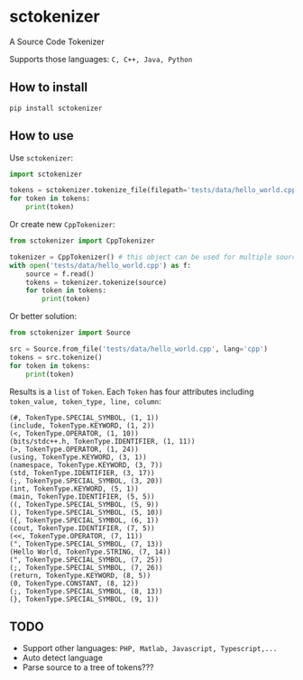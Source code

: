 # sctokenizer
A Source Code Tokenizer

Supports those languages: ```C, C++, Java, Python```

## How to install

```
pip install sctokenizer
```

## How to use
Use ```sctokenizer```:
```python
import sctokenizer

tokens = sctokenizer.tokenize_file(filepath='tests/data/hello_world.cpp', lang='cpp')
for token in tokens:
    print(token)
```

Or create new ```CppTokenizer```:
```python
from sctokenizer import CppTokenizer

tokenizer = CppTokenizer() # this object can be used for multiple source files
with open('tests/data/hello_world.cpp') as f:
    source = f.read()
    tokens = tokenizer.tokenize(source)
    for token in tokens:
        print(token)
```

Or better solution:
```python
from sctokenizer import Source

src = Source.from_file('tests/data/hello_world.cpp', lang='cpp')
tokens = src.tokenize()
for token in tokens:
    print(token)
```

Results is a ```list``` of ```Token```. Each ```Token``` has four attributes including ```token_value, token_type, line, column```:
```
(#, TokenType.SPECIAL_SYMBOL, (1, 1))
(include, TokenType.KEYWORD, (1, 2))
(<, TokenType.OPERATOR, (1, 10))
(bits/stdc++.h, TokenType.IDENTIFIER, (1, 11))
(>, TokenType.OPERATOR, (1, 24))
(using, TokenType.KEYWORD, (3, 1))
(namespace, TokenType.KEYWORD, (3, 7))
(std, TokenType.IDENTIFIER, (3, 17))
(;, TokenType.SPECIAL_SYMBOL, (3, 20))
(int, TokenType.KEYWORD, (5, 1))
(main, TokenType.IDENTIFIER, (5, 5))
((, TokenType.SPECIAL_SYMBOL, (5, 9))
(), TokenType.SPECIAL_SYMBOL, (5, 10))
({, TokenType.SPECIAL_SYMBOL, (6, 1))
(cout, TokenType.IDENTIFIER, (7, 5))
(<<, TokenType.OPERATOR, (7, 11))
(", TokenType.SPECIAL_SYMBOL, (7, 13))
(Hello World, TokenType.STRING, (7, 14))
(", TokenType.SPECIAL_SYMBOL, (7, 25))
(;, TokenType.SPECIAL_SYMBOL, (7, 26))
(return, TokenType.KEYWORD, (8, 5))
(0, TokenType.CONSTANT, (8, 12))
(;, TokenType.SPECIAL_SYMBOL, (8, 13))
(}, TokenType.SPECIAL_SYMBOL, (9, 1))
```

## TODO
* Support other languages: ```PHP, Matlab, Javascript, Typescript,...```
* Auto detect language
* Parse source to a tree of tokens???
